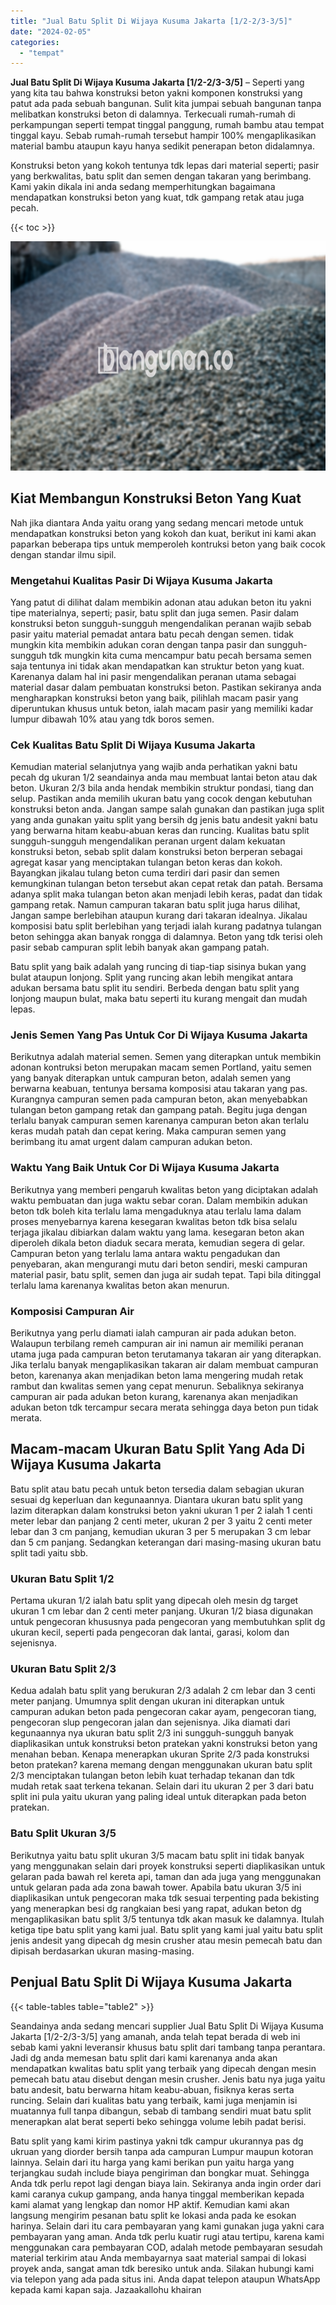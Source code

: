 ```yaml
---
title: "Jual Batu Split Di Wijaya Kusuma Jakarta [1/2-2/3-3/5]"
date: "2024-02-05"
categories: 
  - "tempat"
---
```


**Jual Batu Split Di Wijaya Kusuma Jakarta \[1/2-2/3-3/5\]** – Seperti yang yang kita tau bahwa konstruksi beton yakni komponen konstruksi yang patut ada pada sebuah bangunan. Sulit kita jumpai sebuah bangunan tanpa melibatkan konstruksi beton di dalamnya. Terkecuali rumah-rumah di perkampungan seperti tempat tinggal panggung, rumah bambu atau tempat tinggal kayu. Sebab rumah-rumah tersebut hampir 100% mengaplikasikan material bambu ataupun kayu hanya sedikit penerapan beton didalamnya.

Konstruksi beton yang kokoh tentunya tdk lepas dari material seperti; pasir yang berkwalitas, batu split dan semen dengan takaran yang berimbang. Kami yakin dikala ini anda sedang memperhitungkan bagaimana mendapatkan konstruksi beton yang kuat, tdk gampang retak atau juga pecah.

{{< toc >}}

![Jual Batu Split Di Wijaya Kusuma Jakarta [1/2-2/3-3/5]](/images/jual-batu-split-15.png)

## Kiat Membangun Konstruksi Beton Yang Kuat

Nah jika diantara Anda yaitu orang yang sedang mencari metode untuk mendapatkan konstruksi beton yang kokoh dan kuat, berikut ini kami akan paparkan beberapa tips untuk memperoleh kontruksi beton yang baik cocok dengan standar ilmu sipil.

### Mengetahui Kualitas Pasir Di Wijaya Kusuma Jakarta

Yang patut di dilihat dalam membikin adonan atau adukan beton itu yakni tipe materialnya, seperti; pasir, batu split dan juga semen. Pasir dalam konstruksi beton sungguh-sungguh mengendalikan peranan wajib sebab pasir yaitu material pemadat antara batu pecah dengan semen. tidak mungkin kita membikin adukan coran dengan tanpa pasir dan sungguh-sungguh tdk mungkin kita cuma mencampur batu pecah bersama semen saja tentunya ini tidak akan mendapatkan kan struktur beton yang kuat. Karenanya dalam hal ini pasir mengendalikan peranan utama sebagai material dasar dalam pembuatan konstruksi beton. Pastikan sekiranya anda mengharapkan konstruksi beton yang baik, pilihlah macam pasir yang diperuntukan khusus untuk beton, ialah macam pasir yang memiliki kadar lumpur dibawah 10% atau yang tdk boros semen.

### Cek Kualitas Batu Split Di Wijaya Kusuma Jakarta

Kemudian material selanjutnya yang wajib anda perhatikan yakni batu pecah dg ukuran 1/2 seandainya anda mau membuat lantai beton atau dak beton. Ukuran 2/3 bila anda hendak membikin struktur pondasi, tiang dan selup. Pastikan anda memilih ukuran batu yang cocok dengan kebutuhan konstruksi beton anda. Jangan sampe salah gunakan dan pastikan juga split yang anda gunakan yaitu split yang bersih dg jenis batu andesit yakni batu yang berwarna hitam keabu-abuan keras dan runcing. Kualitas batu split sungguh-sungguh mengendalikan peranan urgent dalam kekuatan konstruksi beton, sebab split dalam konstruksi beton berperan sebagai agregat kasar yang menciptakan tulangan beton keras dan kokoh. Bayangkan jikalau tulang beton cuma terdiri dari pasir dan semen kemungkinan tulangan beton tersebut akan cepat retak dan patah. Bersama adanya split maka tulangan beton akan menjadi lebih keras, padat dan tidak gampang retak. Namun campuran takaran batu split juga harus dilihat, Jangan sampe berlebihan ataupun kurang dari takaran idealnya. Jikalau komposisi batu split berlebihan yang terjadi ialah kurang padatnya tulangan beton sehingga akan banyak rongga di dalamnya. Beton yang tdk terisi oleh pasir sebab campuran split lebih banyak akan gampang patah.

Batu split yang baik adalah yang runcing di tiap-tiap sisinya bukan yang bulat ataupun lonjong. Split yang runcing akan lebih mengikat antara adukan bersama batu split itu sendiri. Berbeda dengan batu split yang lonjong maupun bulat, maka batu seperti itu kurang mengait dan mudah lepas.

### Jenis Semen Yang Pas Untuk Cor Di Wijaya Kusuma Jakarta

Berikutnya adalah material semen. Semen yang diterapkan untuk membikin adonan kontruksi beton merupakan macam semen Portland, yaitu semen yang banyak diterapkan untuk campuran beton, adalah semen yang berwarna keabuan, tentunya bersama komposisi atau takaran yang pas. Kurangnya campuran semen pada campuran beton, akan menyebabkan tulangan beton gampang retak dan gampang patah. Begitu juga dengan terlalu banyak campuran semen karenanya campuran beton akan terlalu keras mudah patah dan cepat kering. Maka campuran semen yang berimbang itu amat urgent dalam campuran adukan beton.

### Waktu Yang Baik Untuk Cor Di Wijaya Kusuma Jakarta

Berikutnya yang memberi pengaruh kwalitas beton yang diciptakan adalah waktu pembuatan dan juga waktu sebar coran. Dalam membikin adukan beton tdk boleh kita terlalu lama mengaduknya atau terlalu lama dalam proses menyebarnya karena kesegaran kwalitas beton tdk bisa selalu terjaga jikalau dibiarkan dalam waktu yang lama. kesegaran beton akan diperoleh dikala beton diaduk secara merata, kemudian segera di gelar. Campuran beton yang terlalu lama antara waktu pengadukan dan penyebaran, akan mengurangi mutu dari beton sendiri, meski campuran material pasir, batu split, semen dan juga air sudah tepat. Tapi bila ditinggal terlalu lama karenanya kwalitas beton akan menurun.

### Komposisi Campuran Air

Berikutnya yang perlu diamati ialah campuran air pada adukan beton. Walaupun terbilang remeh campuran air ini namun air memiliki peranan utama juga pada campuran beton terutamanya takaran air yang diterapkan. Jika terlalu banyak mengaplikasikan takaran air dalam membuat campuran beton, karenanya akan menjadikan beton lama mengering mudah retak rambut dan kwalitas semen yang cepat menurun. Sebaliknya sekiranya campuran air pada adukan beton kurang, karenanya akan menjadikan adukan beton tdk tercampur secara merata sehingga daya beton pun tidak merata.

## Macam-macam Ukuran Batu Split Yang Ada Di Wijaya Kusuma Jakarta

Batu split atau batu pecah untuk beton tersedia dalam sebagian ukuran sesuai dg keperluan dan kegunaannya. Diantara ukuran batu split yang lazim diterapkan dalam konstruksi beton yakni ukuran 1 per 2 ialah 1 centi meter lebar dan panjang 2 centi meter, ukuran 2 per 3 yaitu 2 centi meter lebar dan 3 cm panjang, kemudian ukuran 3 per 5 merupakan 3 cm lebar dan 5 cm panjang. Sedangkan keterangan dari masing-masing ukuran batu split tadi yaitu sbb.

### Ukuran Batu Split 1/2

Pertama ukuran 1/2 ialah batu split yang dipecah oleh mesin dg target ukuran 1 cm lebar dan 2 centi meter panjang. Ukuran 1/2 biasa digunakan untuk pengecoran khususnya pada pengecoran yang membutuhkan split dg ukuran kecil, seperti pada pengecoran dak lantai, garasi, kolom dan sejenisnya.

### Ukuran Batu Split 2/3

Kedua adalah batu split yang berukuran 2/3 adalah 2 cm lebar dan 3 centi meter panjang. Umumnya split dengan ukuran ini diterapkan untuk campuran adukan beton pada pengecoran cakar ayam, pengecoran tiang, pengecoran slup pengecoran jalan dan sejenisnya. Jika diamati dari kegunaannya nya ukuran batu split 2/3 ini sungguh-sungguh banyak diaplikasikan untuk konstruksi beton pratekan yakni konstruksi beton yang menahan beban. Kenapa menerapkan ukuran Sprite 2/3 pada konstruksi beton pratekan? karena memang dengan menggunakan ukuran batu split 2/3 menciptakan tulangan beton lebih kuat terhadap tekanan dan tdk mudah retak saat terkena tekanan. Selain dari itu ukuran 2 per 3 dari batu split ini pula yaitu ukuran yang paling ideal untuk diterapkan pada beton pratekan.

### Batu Split Ukuran 3/5

Berikutnya yaitu batu split ukuran 3/5 macam batu split ini tidak banyak yang menggunakan selain dari proyek konstruksi seperti diaplikasikan untuk gelaran pada bawah rel kereta api, taman dan ada juga yang menggunakan untuk gelaran pada ada zona bawah tower. Apabila batu ukuran 3/5 ini diaplikasikan untuk pengecoran maka tdk sesuai terpenting pada bekisting yang menerapkan besi dg rangkaian besi yang rapat, adukan beton dg mengaplikasikan batu split 3/5 tentunya tdk akan masuk ke dalamnya. Itulah ketiga tipe batu split yang kami jual. Batu split yang kami jual yaitu batu split jenis andesit yang dipecah dg mesin crusher atau mesin pemecah batu dan dipisah berdasarkan ukuran masing-masing.

## Penjual Batu Split Di Wijaya Kusuma Jakarta

{{< table-tables table="table2" >}}

Seandainya anda sedang mencari supplier Jual Batu Split Di Wijaya Kusuma Jakarta \[1/2-2/3-3/5\] yang amanah, anda telah tepat berada di web ini sebab kami yakni leveransir khusus batu split dari tambang tanpa perantara. Jadi dg anda memesan batu split dari kami karenanya anda akan mendapatkan kwalitas batu split yang terbaik yang dipecah dengan mesin pemecah batu atau disebut dengan mesin crusher. Jenis batu nya juga yaitu batu andesit, batu berwarna hitam keabu-abuan, fisiknya keras serta runcing. Selain dari kualitas batu yang terbaik, kami juga menjamin isi muatannya full tanpa dibangun, sebab di tambang sendiri muat batu split menerapkan alat berat seperti beko sehingga volume lebih padat berisi.

Batu split yang kami kirim pastinya yakni tdk campur ukurannya pas dg ukruan yang diorder bersih tanpa ada campuran Lumpur maupun kotoran lainnya. Selain dari itu harga yang kami berikan pun yaitu harga yang terjangkau sudah include biaya pengiriman dan bongkar muat. Sehingga Anda tdk perlu repot lagi dengan biaya lain. Sekiranya anda ingin order dari kami caranya cukup gampang, anda hanya tinggal memberikan kepada kami alamat yang lengkap dan nomor HP aktif. Kemudian kami akan langsung mengirim pesanan batu split ke lokasi anda pada ke esokan harinya. Selain dari itu cara pembayaran yang kami gunakan juga yakni cara pembayaran yang aman. Anda tdk perlu kuatir rugi atau tertipu, karena kami menggunakan cara pembayaran COD, adalah metode pembayaran sesudah material terkirim atau Anda membayarnya saat material sampai di lokasi proyek anda, sangat aman tdk beresiko untuk anda. Silakan hubungi kami via telepon yang ada pada situs ini. Anda dapat telepon ataupun WhatsApp kepada kami kapan saja. Jazaakallohu khairan
